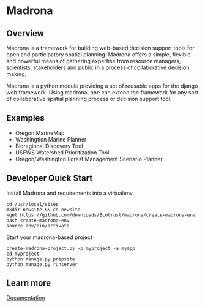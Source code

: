 # Madrona

## Overview
Madrona is a framework for building
web-based decision support tools for open and participatory spatial 
planning. Madrona offers a simple, flexible and powerful
means of gathering expertise from resource managers, scientists, stakeholders and 
public in a process of collaborative decision making.

Madrona is a python module providing a set of reusable apps for the django web framework. 
Using madrona, one can extend the framework for any
sort of collaborative spatial planning process or decision support tool. 

## Examples

* Oregon MarineMap
* Washingtion Marine Planner
* Bioregional Discovery Tool
* USFWS Watershed Prioritization Tool
* Oregon/Washington Forest Management Scenario Planner

## Developer Quick Start

Install Madrona and requirements into a virtualenv

    cd /usr/local/sites
    mkdir newsite && cd newsite
    wget https://github.com/downloads/Ecotrust/madrona/create-madrona-env
    bash create-madrona-env
    source env/bin/activate

Start your madrona-based project

    create-madrona-project.py -p myproject -a myapp
    cd myproject
    python manage.py prepsite
    python manage.py runserver

## Learn more

[Documentation](http://ecotrust.github.com/madrona/docs/)
